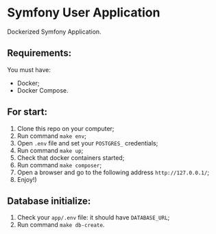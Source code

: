 # Symfony User Application
Dockerized Symfony Application.

## Requirements:
You must have:
- Docker;
- Docker Compose.

## For start:
1. Clone this repo on your computer;
2. Run command `make env`;
3. Open `.env` file and set your `POSTGRES_` credentials;
4. Run command `make up`;
5. Check that docker containers started;
6. Run command `make composer`;
7. Open a browser and go to the following address `http://127.0.0.1/`;
8. Enjoy!)


## Database initialize:
1. Check your `app/.env` file: it should have `DATABASE_URL`;
2. Run command `make db-create`.